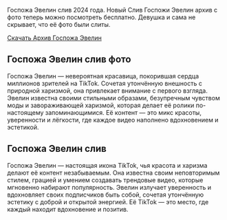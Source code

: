 <p>Госпожа Эвелин слив 2024 года. Новый Слив Госпожи Эвелин архив с фото теперь можно посмотреть бесплатно. Девушка и сама не скрывает, что её фото были слиты.</p>
<p><a href="https://telegra.ph/Gospozha-EHvelin-Arhiv-09-14">Скачать Архив Госпожа Эвелин</a></p>
<h2>Госпожа Эвелин слив фото</h2>
<p>Госпожа Эвелин &mdash; невероятная красавица, покорившая сердца миллионов зрителей на TikTok. Сочетая утончённую внешность с природной харизмой, она привлекает внимание с первого взгляда. Эвелин известна своими стильными образами, безупречным чувством моды и завораживающей харизмой, которая делает её ролики по-настоящему запоминающимися. Её контент &mdash; это микс красоты, уверенности и лёгкости, где каждое видео наполнено вдохновением и эстетикой.</p>
<h2>Госпожа Эвелин слив</h2>
<p>Госпожа Эвелин &mdash; настоящая икона TikTok, чья красота и харизма делают её контент незабываемым. Она известна своим неповторимым стилем, грацией и умением создавать трендовые видео, которые мгновенно набирают популярность. Эвелин излучает уверенность и вдохновляет своих подписчиков быть собой, сочетая утончённую эстетику с доброй и открытой энергией. Её TikTok &mdash; это место, где каждый находит вдохновение и позитив.</p>
